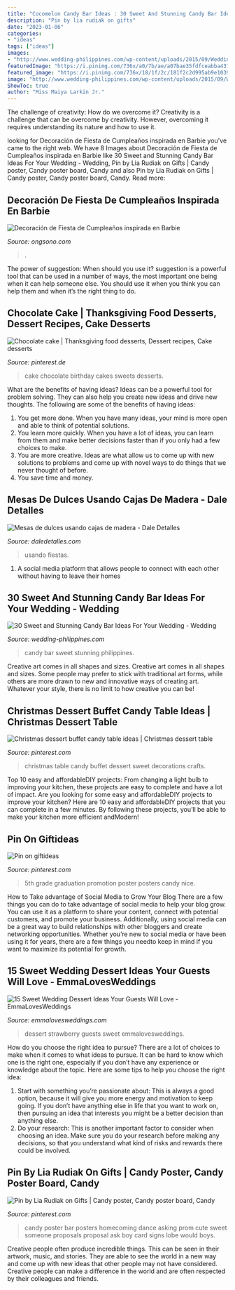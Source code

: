 ```yaml
---
title: "Cocomelon Candy Bar Ideas : 30 Sweet And Stunning Candy Bar Ideas For Your Wedding"
description: "Pin by lia rudiak on gifts"
date: "2023-01-06"
categories:
- "ideas"
tags: ["ideas"]
images:
- "http://www.wedding-philippines.com/wp-content/uploads/2015/09/Wedding-Philippines-30-Sweet-and-Stunning-Candy-Bar-Buffet-Food-Ideas-For-Your-Wedding-13.jpg"
featuredImage: "https://i.pinimg.com/736x/a0/7b/ae/a07bae35fdfceabba4374daa095f7641.jpg"
featured_image: "https://i.pinimg.com/736x/18/1f/2c/181f2c2d995ab9e1039b451c58e04c86--birthday-cakes-chocolate-cakes.jpg"
image: "http://www.wedding-philippines.com/wp-content/uploads/2015/09/Wedding-Philippines-30-Sweet-and-Stunning-Candy-Bar-Buffet-Food-Ideas-For-Your-Wedding-13.jpg"
ShowToc: true
author: "Miss Maiya Larkin Jr."
---
```



The challenge of creativity: How do we overcome it?
Creativity is a challenge that can be overcome by creativity. However, overcoming it requires understanding its nature and how to use it.

	

		
looking for Decoración de Fiesta de Cumpleaños inspirada en Barbie you've came to the right web. We have 8 Images about Decoración de Fiesta de Cumpleaños inspirada en Barbie like 30 Sweet and Stunning Candy Bar Ideas For Your Wedding - Wedding, Pin by Lia Rudiak on Gifts | Candy poster, Candy poster board, Candy and also Pin by Lia Rudiak on Gifts | Candy poster, Candy poster board, Candy. Read more:
		
    
## Decoración De Fiesta De Cumpleaños Inspirada En Barbie

<img loading=lazy src="http://1.bp.blogspot.com/-cFY0L_nPlqk/T_IeyLgkmBI/AAAAAAAADsM/dh7RkMPadPY/s400/Decoración+de+Fiesta+de+Cumpleaños+inspirada+en+Barbie+7.jpg" onerror="this.onerror=null;this.src='https://tse1.mm.bing.net/th?id=OIP.MrfIOvDT-rQqFn3YxfmlfwAAAA&amp;pid=15.1';" alt="Decoración de Fiesta de Cumpleaños inspirada en Barbie">

_Source: ongsono.com_

>. 

	

The power of suggestion: When should you use it?
suggestion is a powerful tool that can be used in a number of ways, the most important one being when it can help someone else. You should use it when you think you can help them and when it’s the right thing to do.

    
## Chocolate Cake | Thanksgiving Food Desserts, Dessert Recipes, Cake Desserts

<img loading=lazy src="https://i.pinimg.com/736x/18/1f/2c/181f2c2d995ab9e1039b451c58e04c86--birthday-cakes-chocolate-cakes.jpg" onerror="this.onerror=null;this.src='https://tse1.mm.bing.net/th?id=OIP.yl-kV98ZrAmCdXpKHFFmtAHaKQ&amp;pid=15.1';" alt="Chocolate cake | Thanksgiving food desserts, Dessert recipes, Cake desserts">

_Source: pinterest.de_

>cake chocolate birthday cakes sweets desserts. 

	

What are the benefits of having ideas?
Ideas can be a powerful tool for problem solving. They can also help you create new ideas and drive new thoughts. The following are some of the benefits of having ideas: 
1. You get more done. When you have many ideas, your mind is more open and able to think of potential solutions. 
2. You learn more quickly. When you have a lot of ideas, you can learn from them and make better decisions faster than if you only had a few choices to make. 
3. You are more creative. Ideas are what allow us to come up with new solutions to problems and come up with novel ways to do things that we never thought of before. 
4. You save time and money.

    
## Mesas De Dulces Usando Cajas De Madera - Dale Detalles

<img loading=lazy src="https://i2.wp.com/www.daledetalles.com/wp-content/uploads/2017/02/mesas-de-dulces-con-cajas11.jpg?resize=594%2C794" onerror="this.onerror=null;this.src='https://tse3.mm.bing.net/th?id=OIP.Dtm9gIXm0LuOAjiU6gqUHQHaJ5&amp;pid=15.1';" alt="Mesas de dulces usando cajas de madera - Dale Detalles">

_Source: daledetalles.com_

>usando fiestas. 

	

1. A social media platform that allows people to connect with each other without having to leave their homes 

    
## 30 Sweet And Stunning Candy Bar Ideas For Your Wedding - Wedding

<img loading=lazy src="http://www.wedding-philippines.com/wp-content/uploads/2015/09/Wedding-Philippines-30-Sweet-and-Stunning-Candy-Bar-Buffet-Food-Ideas-For-Your-Wedding-13.jpg" onerror="this.onerror=null;this.src='https://tse1.mm.bing.net/th?id=OIP.DY0v9PNBQo-HOOQpbdOOrwHaLH&amp;pid=15.1';" alt="30 Sweet and Stunning Candy Bar Ideas For Your Wedding - Wedding">

_Source: wedding-philippines.com_

>candy bar sweet stunning philippines. 

	

Creative art comes in all shapes and sizes.
Creative art comes in all shapes and sizes. Some people may prefer to stick with traditional art forms, while others are more drawn to new and innovative ways of creating art. Whatever your style, there is no limit to how creative you can be!

    
## Christmas Dessert Buffet Candy Table Ideas | Christmas Dessert Table

<img loading=lazy src="https://i.pinimg.com/736x/a0/7b/ae/a07bae35fdfceabba4374daa095f7641.jpg" onerror="this.onerror=null;this.src='https://tse3.mm.bing.net/th?id=OIP.8mfLW9oFS9nENPxZHxNcqgHaJ3&amp;pid=15.1';" alt="Christmas dessert buffet candy table ideas | Christmas dessert table">

_Source: pinterest.com_

>christmas table candy buffet dessert sweet decorations crafts. 

	

Top 10 easy and affordableDIY projects: From changing a light bulb to improving your kitchen, these projects are easy to complete and have a lot of impact.
Are you looking for some easy and affordableDIY projects to improve your kitchen? Here are 10 easy and affordableDIY projects that you can complete in a few minutes. By following these projects, you’ll be able to make your kitchen more efficient andModern!

    
## Pin On Giftideas

<img loading=lazy src="https://i.pinimg.com/736x/2a/b3/dd/2ab3dd67875b732ad2ba3965513d48ec--candy-posters-th-grades.jpg" onerror="this.onerror=null;this.src='https://tse1.mm.bing.net/th?id=OIP.JcKhI6ec8sFCZwM-if7AtwAAAA&amp;pid=15.1';" alt="Pin on giftideas">

_Source: pinterest.com_

>5th grade graduation promotion poster posters candy nice. 

	

How to Take advantage of Social Media to Grow Your Blog
There are a few things you can do to take advantage of social media to help your blog grow. You can use it as a platform to share your content, connect with potential customers, and promote your business. Additionally, using social media can be a great way to build relationships with other bloggers and create networking opportunities. Whether you’re new to social media or have been using it for years, there are a few things you needto keep in mind if you want to maximize its potential for growth.

    
## 15 Sweet Wedding Dessert Ideas Your Guests Will Love - EmmaLovesWeddings

<img loading=lazy src="http://emmalovesweddings.com/wp-content/uploads/2017/11/strawberry-wedding-dessert-ideas.jpg" onerror="this.onerror=null;this.src='https://tse2.mm.bing.net/th?id=OIP.P7Ay5c6wnpa-ivahUNYgwgHaKD&amp;pid=15.1';" alt="15 Sweet Wedding Dessert Ideas Your Guests Will Love - EmmaLovesWeddings">

_Source: emmalovesweddings.com_

>dessert strawberry guests sweet emmalovesweddings. 

	

How do you choose the right idea to pursue?
There are a lot of choices to make when it comes to what ideas to pursue. It can be hard to know which one is the right one, especially if you don’t have any experience or knowledge about the topic. Here are some tips to help you choose the right idea: 
1. Start with something you’re passionate about: This is always a good option, because it will give you more energy and motivation to keep going. If you don’t have anything else in life that you want to work on, then pursuing an idea that interests you might be a better decision than anything else. 
2. Do your research: This is another important factor to consider when choosing an idea. Make sure you do your research before making any decisions, so that you understand what kind of risks and rewards there could be involved. 

    
## Pin By Lia Rudiak On Gifts | Candy Poster, Candy Poster Board, Candy

<img loading=lazy src="https://i.pinimg.com/736x/c5/42/57/c54257739c6c8261ffefc7de17f98d0e--dance-posters-homecoming-ideas.jpg" onerror="this.onerror=null;this.src='https://tse3.mm.bing.net/th?id=OIP.gcKnlnvrLx2B4AFz5QMriwHaJ3&amp;pid=15.1';" alt="Pin by Lia Rudiak on Gifts | Candy poster, Candy poster board, Candy">

_Source: pinterest.com_

>candy poster bar posters homecoming dance asking prom cute sweet someone proposals proposal ask boy card signs lobe would boys. 

	

Creative people often produce incredible things. This can be seen in their artwork, music, and stories. They are able to see the world in a new way and come up with new ideas that other people may not have considered. Creative people can make a difference in the world and are often respected by their colleagues and friends.

